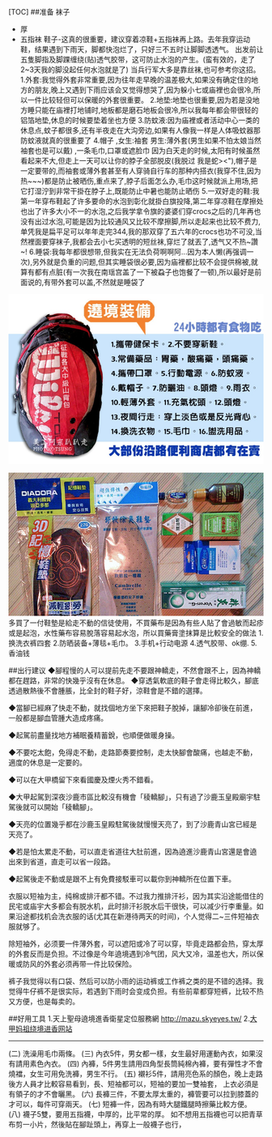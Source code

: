 [TOC]
##准备
袜子
- 厚
- 五指袜
鞋子-这真的很重要，建议穿着凉鞋+五指袜再上路。去年我穿运动鞋，结果遇到下雨天，脚都快泡烂了，只好三不五时让脚脚透透气。
出发前让五隻脚指及脚踝缠绕(贴)透气胶带，这可防止水泡的产生。(蛮有效的，走了2~3天我的脚没起任何水泡就是了)
当兵行军大多是靠丝袜,也可参考你这招。
1.外套:我觉得外套非常重要,因为往年走早晚的温差极大,如果没有确定住的地方的朋友,晚上又遇到下雨应该会又觉得想哭了,因为躲小七或庙裡也会很冷,所以一件比较轻但可以保暖的外套很重要。
2.地垫:地垫也很重要,因为若是没地方睡只能在庙裡打地铺时,地板都是磨石地板会很冷,所以我每年都会带很轻的铝箔地垫,休息的时候要垫着坐也方便
3.防蚊液:因为庙裡或者活动中心一类的休息点,蚊子都很多,还有半夜走在大沟旁边,如果有人像我一样是人体吸蚊器那防蚊液就真的很重要了
4.帽子 ,女生:袖套 男生:薄外套(男生如果不怕太娘当然袖套也是可以戴) ,一条毛巾,口罩或遮脸巾
因为白天走的时候,太阳有时候虽然看起来不大,但走上一天可以让你的脖子全部脱皮(我脱过 我是蛇><"),帽子是一定要带的,而袖套或薄外套甚至有人穿骑自行车的那种内搭衣(我穿不住,因为热~~~)都是防止被晒伤,重点来了,脖子后面怎么办,毛巾这时候就派上用场,把它打湿泞到非常干掛在脖子上,既能防止中暑也能防止晒伤
5.一双好走的鞋:我第一年穿布鞋起了许多要命的水泡到彰化就掛白旗投降,第二年穿凉鞋在摩擦处也出了许多大小不一的水泡,之后我学拿令旗的婆婆们穿crocs之后的几年再也没有出过水泡,可能是因为比较通风又比较不摩擦脚,所以走起来也比较不费力,单凭我是扁平足可以年年走完344,我的那双穿了五六年的crocs也功不可没,当然裡面要穿袜子,我都会去小七买透明的短丝袜,穿烂了就丟了,透气又不热~讚~!
6.睡袋:我每年都很想带,但我实在无法负荷啊啊阿...因为本人懒(再强调一次),另外就是负重的问题,但其实睡袋很必要,因为庙裡都比较不会提供棉被,就算有都有点脏(有一次我在南瑶宫盖了一下被蝨子也饱餐了一顿),所以最好是前面说的,有带外套可以盖,不然就是睡袋了

![](./_image/2017-02-14-15-36-49.jpg)

![](./_image/2017-02-14-16-01-04.jpg)
多買了一付鞋墊是給走不動的信徒使用，不買藥布是因為有些人貼了會過敏而起疹或是起泡，水性藥布容易脫落容易起水泡，所以買藥膏塗抹算是比較安全的做法
1.换洗衣裤四套
2.防晒装备+薄毯+毛巾。
3.手机+行动电源
4.透气胶带、ok绷.
5.香油钱

##出行建议
◆腳程慢的人可以提前先走不要跟神轎走，不然會跟不上，因為神轎都在趕路，非常的快幾乎沒有在休息。
◆穿透氣軟底的鞋子會走得比較久，腳底透過散熱後不會腫脹，比全封的鞋子好，涼鞋會是不錯的選擇。

◆當腳已經麻了快走不動，就找個地方坐下來把鞋子脫掉，讓腳冷卻後在前進，一般都是腳血管腫大造成疼痛。

◆起駕前盡量找地方補眠養精蓄銳，也順便做暖身操。

◆不要吃太飽，免得走不動，走路節奏要控制，走太快腳會酸痛，也越走不動，適度的休息是一定要的。

◆可以在大甲橋留下來看國慶及煙火秀不錯看。

◆大甲起駕到深夜沙鹿市區比較沒有機會「稜轎腳」，只有過了沙鹿玉皇殿廟宇駐駕後就可以開始「稜轎腳」。

◆天亮的位置幾乎都在沙鹿玉皇殿駐駕後就慢慢天亮了，到了沙鹿青山宮已經是天亮了。

◆若是怕太累走不動，可以直走省道往大肚前進，因為遶進沙鹿青山宮還是會遶出來到省道，直走可以省一段路。

◆起駕後走不動或是跟不上有免費接駁車可以載你到神轎所在位置下車。

衣服以短袖为主，纯棉或排汗都不错。不过我力推排汗衫，因为其实沿途能借住的民宅或庙宇大多都会有脱水机，此时排汗衫脱水后干很快，可以减少行李重量。如果沿途都找机会洗衣服的话(尤其在新港待两天的时间)，个人觉得二~三件短袖衣服就够了。

除短袖外，必须要一件薄外套，可以遮阳或冷了可以穿，毕竟走路都会热，穿太厚的外套反而是负担。不过像是今年遶境遇到冷气团，风大又冷，温差也大，所以保暖或防风的外套必须再带一件比较保险。

裤子我觉得以有口袋、然后可以防小雨的运动裤或工作裤之类的是不错的选择。我觉得牛仔裤不是很实际，若遇到下雨时会变成负担。有些前辈都穿短裤，比较不热又方便，也是每卖的。

##好用工具
1.天上聖母遶境進香衛星定位服務網  http://mazu.skyeyes.tw/
2.[大甲妈祖绕境进香网站](http://www.dajiamazu.org.tw/Active2016/index.aspx)
- - - - ---
   
 
 
(二) 洗澡用毛巾兩條。
(三) 內衣5件，男女都一樣，女生最好用運動內衣，如果沒有請用素色內衣。
(四) 內褲，5件男生請用四角型長筒純棉內褲，要有彈性才不會燒襠，女生可用免洗褲，男生不行。
(五) 襯衫5件，請用亮色系的顏色，晚上走路後方人員才比較容易看到，長、短袖都可以，短袖的要加一雙袖套，         上衣必須是有領子的才不會曬黑。
(六) 長褲三件，不要太厚太重的，褲管要可以拉到膝蓋的才可以，每件可穿兩天。
(七) 短褲一件，因為有時大腿鐵腿時擦藥比較方便。
(八) 襪子5雙，要用五指襪，中厚的，比平常的厚。
如不想用五指襪也可以把青草布剪一小片，然後貼在腳趾頭上，再穿上一般襪子也行，
